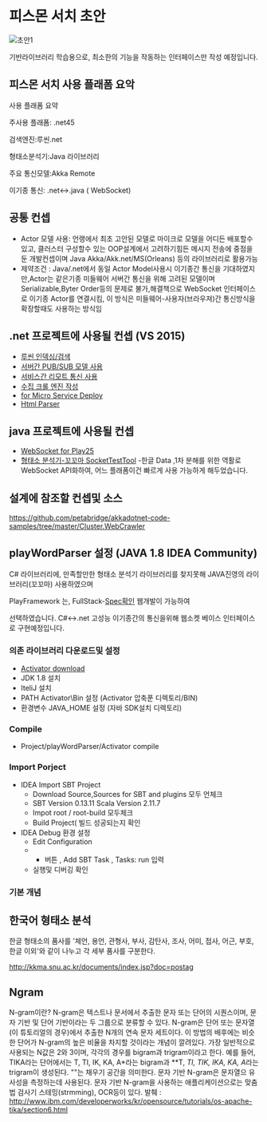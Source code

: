 # 피스몬 서치 초안

![초안1](http://psmon.x-y.net/doc/img/basiccomponent.PNG)

기반라이브러리 학습용으로, 최소한의 기능을 작동하는 인터페이스만 작성 예정입니다.


## 피스몬 서치 사용 플래폼 요악

사용 플래폼 요약

주사용 플래폼: .net45

검색엔진:루씬.net

형태소분석기:Java 라이브러리

주요 통신모델:Akka Remote

이기종 통신: .net<->.java ( WebSocket)

## 공통 컨셉
* Actor 모델 사용: 언랭에서 최초 고안된 모델로 마이크로 모델을 어디든 배포할수 있고, 클러스터 구성할수 있는 OOP설계에서 고려하기힘든  메시지 전송에 중점을 둔 개발컨셉이며 Java Akka/Akk.net/MS(Orleans) 등의 라이브러리로 활용가능
* 제약조건 : Java/.net에서 동일 Actor Model사용시 이기종간 통신을 기대하였지만,Actor는 같은기종 미들웨어 서버간 통신을 위해 고려된 모델이며 Serializable,Byter Order등의 문제로 불가,해결책으로 WebSocket 인터페이스로 이기종 Actor를 연결시킴, 이 방식은 미들웨어-사용자(브라우져)간 통신방식을 확장할때도 사용하는 방식임


## .net 프로젝트에 사용될 컨셉 (VS 2015)

* [루씬 인덱싱/검색](https://github.com/psmon/psmonSearch/blob/master/psmonSearch/TestLib.cs)
* [서버간 PUB/SUB 모델 사용](https://github.com/psmon/TopicEventBus)
* [서비스간 리모트 통신 사용](https://github.com/psmon/AkkaNetTest)
* [수집 크롤 엔진 작성]( https://github.com/psmon/psmonSearch/tree/master/common/Commands )
* [for Micro Service Deploy](https://topshelf.readthedocs.io/en/latest/index.html)
* [Html Parser](https://htmlagilitypack.codeplex.com/)

## java 프로젝트에 사용될 컨셉

* [WebSocket for Play25](https://github.com/psmon/psmonSearch/commit/8a885c1de1820192cb56c32cc34b41e18f03eefc#diff-911a0f2c3e264e6dd7b2e110349983d5)
* [형태소 분석기-꼬꼬마 SocketTestTool](http://socktest.webnori.com/wstest)
  -한글 Data ,1차 분해를 위한 역활로 WebSocket API화하여, 어느 플래폼이건 빠르게 사용 가능하게 해두었습니다. 

## 설계에 참조할 컨셉및 소스

https://github.com/petabridge/akkadotnet-code-samples/tree/master/Cluster.WebCrawler



## playWordParser 설정 (JAVA 1.8 IDEA Community)

C# 라이브러리에, 만족할만한 형태소 분석기 라이브러리를 찾지못해 JAVA진영의 라이브러리(꼬꼬마) 사용하였으며

PlayFramework 는, FullStack-[Spec확인](https://www.playframework.com/documentation/2.5.x/Tutorials) 웹개발이 가능하여

선택하였습니다.  C#<->.net 고성능 이기종간의 통신을위해 웹소켓 베이스 인터페이스로 구현예정입니다. 


### 의존 라이브러리 다운로드및 설정

* [Activator download](https://downloads.typesafe.com/typesafe-activator/1.3.12/typesafe-activator-1.3.12.zip)
* JDK 1.8 설치
* IteliJ 설치
* PATH Activator\Bin  설정 (Activator 압축푼 디렉토리/BIN)
* 환경변수 JAVA_HOME 설정 (자바 SDK설치 디렉토리) 

### Compile
* Project/playWordParser/Activator compile

### Import Porject
* IDEA Import SBT Project
  - Download Source,Sources for SBT and plugins 모두 언체크
  - SBT Version 0.13.11  Scala Version 2.11.7
  - Impot root / root-build 모두체크
  - Build Project( 빌드 성공되는지 확인
* IDEA Debug 환경 설정
   - Edit Configuration
   - + 버튼 , Add SBT Task , Tasks: run 입력
   - 실행및 디버깅 확인
   
### 기본 개념

## 한국어 형태소 분석
한글 형태소의 품사를 '체언, 용언, 관형사, 부사, 감탄사, 조사, 어미, 접사, 어근, 부호, 한글 이외'와 같이 나누고 각 세부 품사를 구분한다.

http://kkma.snu.ac.kr/documents/index.jsp?doc=postag

## Ngram
N-gram이란?
N-gram은 텍스트나 문서에서 추출한 문자 또는 단어의 시퀀스이며, 문자 기반 및 단어 기반이라는 두 그룹으로 분류할 수 있다. 
N-gram은 단어 또는 문자열(이 튜토리얼의 경우)에서 추출한 N개의 연속 문자 세트이다. 이 방법의 배후에는 비슷한 단어가 
N-gram의 높은 비율을 차지할 것이라는 개념이 깔려있다. 가장 일반적으로 사용되는 N값은 2와 3이며, 각각의 경우를 bigram과 trigram이라고 한다. 
예를 들어, TIKA라는 단어에서는 T, TI, IK, KA, A*라는 bigram과 **T, *TI, TIK, IKA, KA, A*라는 trigram이 생성된다. ""는 채우기 공간을 의미한다. 
문자 기반 N-gram은 문자열으 유사성을 측정하는데 사용된다. 문자 기반 N-gram을 사용하는 애플리케이션으로는 맞춤법 검사기 스테밍(strmming), OCR등이 있다.
발췌 :  http://www.ibm.com/developerworks/kr/opensource/tutorials/os-apache-tika/section6.html





